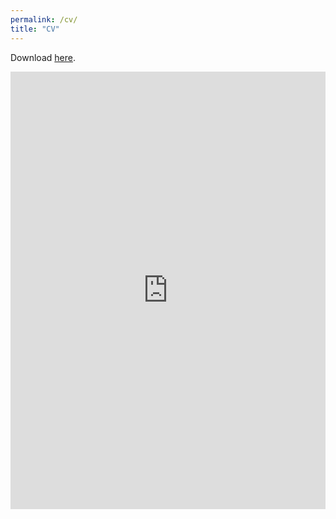 ```yaml
---
permalink: /cv/
title: "CV"
---
```


Download [here](https://github.com/ReskiRao/reskihasan.github.io/assets/files/CV.pdf). <br/>


[//]: # (<iframe src="https://docs.google.com/gview?url=https://reskirao.github.io/reskihasan.github.io/assets/files/CV%20RESKI%20HASAN.pdf&embedded=true&embedded=true" style="width:718px; height:700px;" frameborder="0"></iframe>)

<iframe src="https://docs.google.com/gview?url=https://reskirao.github.io/reskihasan.github.io/assets/files/CV%20RESKI%20HASAN.pdf&embedded=true" style="width:100%; height:700px" frameborder="0"></iframe>
